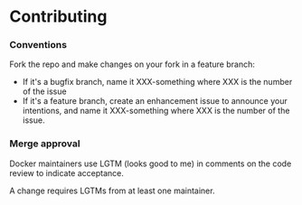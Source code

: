 # Contributing 

### Conventions

Fork the repo and make changes on your fork in a feature branch:

- If it's a bugfix branch, name it XXX-something where XXX is the number of the
  issue
- If it's a feature branch, create an enhancement issue to announce your
  intentions, and name it XXX-something where XXX is the number of the issue.

### Merge approval

Docker maintainers use LGTM (looks good to me) in comments on the code review
to indicate acceptance.

A change requires LGTMs from at least one maintainer.

